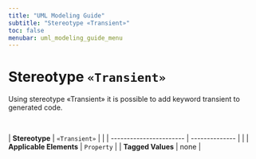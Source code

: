 ```yaml
---
title: "UML Modeling Guide"
subtitle: "Stereotype «Transient»"
toc: false
menubar: uml_modeling_guide_menu
---
```


# Stereotype `«Transient»`
Using stereotype «Transient» it is possible to add keyword transient to generated code.

<br>

| **Stereotype**          | `«Transient»` | |
| ----------------------- | -------------- | |
| **Applicable Elements** | `Property`        |
| **Tagged Values**       | none           |


    